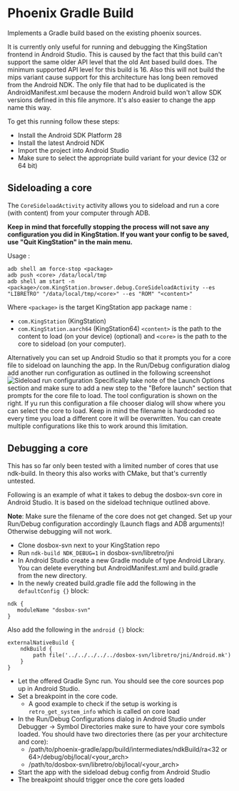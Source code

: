 Phoenix Gradle Build
====================

Implements a Gradle build based on the existing phoenix sources.

It is currently only useful for running and debugging the KingStation frontend in Android Studio.
This is caused by the fact that this build can't support the same older API level that the old Ant 
based build does. The minimum supported API level for this build is 16. Also this will not build the 
mips variant cause support for this architecture has long been removed from the Android NDK.
The only file that had to be duplicated is the AndroidManifest.xml because the modern Android build
won't allow SDK versions defined in this file anymore. It's also easier to change the app name this way.

To get this running follow these steps:

* Install the Android SDK Platform 28
* Install the latest Android NDK
* Import the project into Android Studio
* Make sure to select the appropriate build variant for your device (32 or 64 bit)

Sideloading a core
------------------

The `CoreSideloadActivity` activity allows you to sideload and run a core (with content) from your computer through ADB.

**Keep in mind that forcefully stopping the process will not save any configuration you did in KingStation. If you want your config to be saved, use "Quit KingStation" in the main menu.**

Usage :

```
adb shell am force-stop <package>
adb push <core> /data/local/tmp
adb shell am start -n <package>/com.KingStation.browser.debug.CoreSideloadActivity --es "LIBRETRO" "/data/local/tmp/<core>" --es "ROM" "<content>"
```

Where `<package>` is the target KingStation app package name :
  - `com.KingStation` (KingStation)
  - `com.KingStation.aarch64` (KingStation64)
`<content>` is the path to the content to load (on your device) (optional)
and `<core>` is the path to the core to sideload (on your computer).

Alternatively you can set up Android Studio so that it prompts you for a core file to sideload on launching the app.
In the Run/Debug configuration dialog add another run configuration as outlined in the following screenshot
![Sideload run configuration](sideload_core_android_studio.png)
Specifically take note of the Launch Options section and make sure to add a new step to the "Before launch" section that prompts for the
core file to load. The tool configuration is shown on the right. If yu run this configuration a file chooser dialog will show 
where you can select the core to load. Keep in mind the filename is hardcoded so every time you load a different core it will be 
overwritten. You can create multiple configurations like this to work around this limitation.


Debugging a core
----------------

This has so far only been tested with a limited number of cores that use ndk-build. In theory this also works with CMake, but that's currently untested.

Following is an example of what it takes to debug the dosbox-svn core in Android Studio. It is based on the sideload technique outlined above.

**Note**: Make sure the filename of the core does not get changed. Set up your Run/Debug configuration accordingly (Launch flags and ADB arguments)! Otherwise debugging will not work.

* Clone dosbox-svn next to your KingStation repo
* Run `ndk-build NDK_DEBUG=1` in dosbox-svn/libretro/jni
* In Android Studio create a new Gradle module of type Android Library. You can delete everything but AndroidManifest.xml and build.gradle from the new directory.
* In the newly created build.gradle file add the following in the `defaultConfig {}` block:
```
ndk {
   moduleName "dosbox-svn"
}
```
Also add the following in the `android {}` block:
```
externalNativeBuild {
    ndkBuild {
        path file('../../../../../dosbox-svn/libretro/jni/Android.mk')
    }
}
```
* Let the offered Gradle Sync run. You should see the core sources pop up in Android Studio.
* Set a breakpoint in the core code.
    * A good example to check if the setup is working is `retro_get_system_info` which is called on core load
* In the Run/Debug Configurations dialog in Android Studio under Debugger -> Symbol Directories make sure to have your core symbols loaded. You should have two directories there (as per your architecture and core):
    * /path/to/phoenix-gradle/app/build/intermediates/ndkBuild/ra<32 or 64>/debug/obj/local/<your_arch>
    * /path/to/dosbox-svn/libretro/obj/local/<your_arch>
* Start the app with the sideload debug config from Android Studio
* The breakpoint should trigger once the core gets loaded
